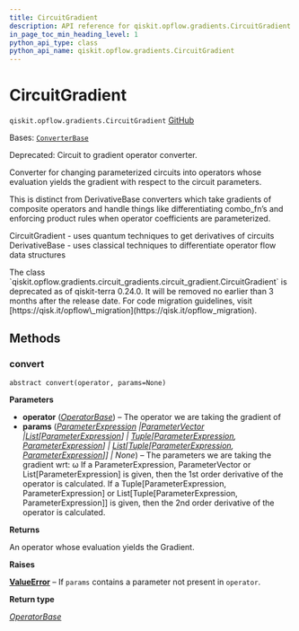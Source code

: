```yaml
---
title: CircuitGradient
description: API reference for qiskit.opflow.gradients.CircuitGradient
in_page_toc_min_heading_level: 1
python_api_type: class
python_api_name: qiskit.opflow.gradients.CircuitGradient
---
```


# CircuitGradient

<span id="qiskit.opflow.gradients.CircuitGradient" />

`qiskit.opflow.gradients.CircuitGradient` [GitHub](https://github.com/qiskit/qiskit/tree/stable/0.45/qiskit/opflow/gradients/circuit_gradients/circuit_gradient.py "view source code")

Bases: [`ConverterBase`](qiskit.opflow.converters.ConverterBase "qiskit.opflow.converters.converter_base.ConverterBase")

Deprecated: Circuit to gradient operator converter.

Converter for changing parameterized circuits into operators whose evaluation yields the gradient with respect to the circuit parameters.

This is distinct from DerivativeBase converters which take gradients of composite operators and handle things like differentiating combo\_fn’s and enforcing product rules when operator coefficients are parameterized.

CircuitGradient - uses quantum techniques to get derivatives of circuits DerivativeBase - uses classical techniques to differentiate operator flow data structures

<Admonition title="Deprecated since version 0.24.0" type="danger">
  The class `qiskit.opflow.gradients.circuit_gradients.circuit_gradient.CircuitGradient` is deprecated as of qiskit-terra 0.24.0. It will be removed no earlier than 3 months after the release date. For code migration guidelines, visit [https://qisk.it/opflow\_migration](https://qisk.it/opflow_migration).
</Admonition>

## Methods

### convert

<span id="qiskit.opflow.gradients.CircuitGradient.convert" />

`abstract convert(operator, params=None)`

**Parameters**

*   **operator** ([*OperatorBase*](qiskit.opflow.OperatorBase "qiskit.opflow.operator_base.OperatorBase")) – The operator we are taking the gradient of
*   **params** ([*ParameterExpression*](qiskit.circuit.ParameterExpression "qiskit.circuit.parameterexpression.ParameterExpression")  *|*[*ParameterVector*](qiskit.circuit.ParameterVector "qiskit.circuit.parametervector.ParameterVector")  *|*[*List*](https://docs.python.org/3/library/typing.html#typing.List "(in Python v3.12)")*\[*[*ParameterExpression*](qiskit.circuit.ParameterExpression "qiskit.circuit.parameterexpression.ParameterExpression")*] |* [*Tuple*](https://docs.python.org/3/library/typing.html#typing.Tuple "(in Python v3.12)")*\[*[*ParameterExpression*](qiskit.circuit.ParameterExpression "qiskit.circuit.parameterexpression.ParameterExpression")*,* [*ParameterExpression*](qiskit.circuit.ParameterExpression "qiskit.circuit.parameterexpression.ParameterExpression")*] |* [*List*](https://docs.python.org/3/library/typing.html#typing.List "(in Python v3.12)")*\[*[*Tuple*](https://docs.python.org/3/library/typing.html#typing.Tuple "(in Python v3.12)")*\[*[*ParameterExpression*](qiskit.circuit.ParameterExpression "qiskit.circuit.parameterexpression.ParameterExpression")*,* [*ParameterExpression*](qiskit.circuit.ParameterExpression "qiskit.circuit.parameterexpression.ParameterExpression")*]] | None*) – The parameters we are taking the gradient wrt: ω If a ParameterExpression, ParameterVector or List\[ParameterExpression] is given, then the 1st order derivative of the operator is calculated. If a Tuple\[ParameterExpression, ParameterExpression] or List\[Tuple\[ParameterExpression, ParameterExpression]] is given, then the 2nd order derivative of the operator is calculated.

**Returns**

An operator whose evaluation yields the Gradient.

**Raises**

[**ValueError**](https://docs.python.org/3/library/exceptions.html#ValueError "(in Python v3.12)") – If `params` contains a parameter not present in `operator`.

**Return type**

[*OperatorBase*](qiskit.opflow.OperatorBase "qiskit.opflow.operator_base.OperatorBase")

